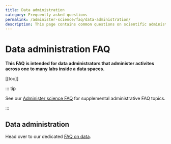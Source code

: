 ```yaml
---
title: Data administration
category: Frequently asked questions
permalink: /administer-science/faq/data-administration/
description: This page contains common questions on scientific administration in HUNT Cloud.
---
```


# Data administration FAQ

**This FAQ is intended for data administrators that administer activites across one to many labs inside a data spaces.**

[[toc]]

::: tip 

See our [Administer science FAQ](/administer-science/faq) for supplemental administrative FAQ topics.

:::


## Data administration

Head over to our dedicated [FAQ on data](/administer-science/data/faq/).



